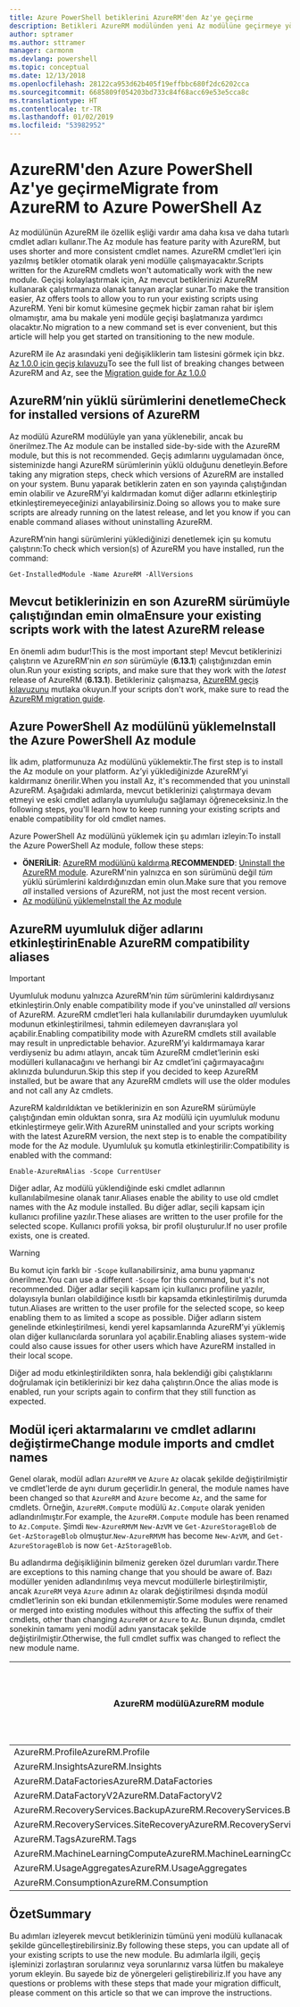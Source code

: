 ```yaml
---
title: Azure PowerShell betiklerini AzureRM'den Az'ye geçirme
description: Betikleri AzureRM modülünden yeni Az modülüne geçirmeye yönelik adımları ve araçları öğrenin.
author: sptramer
ms.author: sttramer
manager: carmonm
ms.devlang: powershell
ms.topic: conceptual
ms.date: 12/13/2018
ms.openlocfilehash: 28122ca953d62b405f19effbbc680f2dc6202cca
ms.sourcegitcommit: 6685809f054203bd733c84f68acc69e53e5cca8c
ms.translationtype: HT
ms.contentlocale: tr-TR
ms.lasthandoff: 01/02/2019
ms.locfileid: "53982952"
---
```

# <a name="migrate-from-azurerm-to-azure-powershell-az"></a><span data-ttu-id="07d19-103">AzureRM'den Azure PowerShell Az'ye geçirme</span><span class="sxs-lookup"><span data-stu-id="07d19-103">Migrate from AzureRM to Azure PowerShell Az</span></span>

<span data-ttu-id="07d19-104">Az modülünün AzureRM ile özellik eşliği vardır ama daha kısa ve daha tutarlı cmdlet adları kullanır.</span><span class="sxs-lookup"><span data-stu-id="07d19-104">The Az module has feature parity with AzureRM, but uses shorter and more consistent cmdlet names.</span></span>
<span data-ttu-id="07d19-105">AzureRM cmdlet'leri için yazılmış betikler otomatik olarak yeni modülle çalışmayacaktır.</span><span class="sxs-lookup"><span data-stu-id="07d19-105">Scripts written for the AzureRM cmdlets won't automatically work with the new module.</span></span> <span data-ttu-id="07d19-106">Geçişi kolaylaştırmak için, Az mevcut betiklerinizi AzureRM kullanarak çalıştırmanıza olanak tanıyan araçlar sunar.</span><span class="sxs-lookup"><span data-stu-id="07d19-106">To make the transition easier, Az offers tools to allow you to run your existing scripts using AzureRM.</span></span> <span data-ttu-id="07d19-107">Yeni bir komut kümesine geçmek hiçbir zaman rahat bir işlem olmamıştır, ama bu makale yeni modüle geçişi başlatmanıza yardımcı olacaktır.</span><span class="sxs-lookup"><span data-stu-id="07d19-107">No migration to a new command set is ever convenient, but this article will help you get started on transitioning to the new module.</span></span>

<span data-ttu-id="07d19-108">AzureRM ile Az arasındaki yeni değişikliklerin tam listesini görmek için bkz. [Az 1.0.0 için geçiş kılavuzu](migrate-az-1.0.0.md)</span><span class="sxs-lookup"><span data-stu-id="07d19-108">To see the full list of breaking changes between AzureRM and Az, see the [Migration guide for Az 1.0.0](migrate-az-1.0.0.md)</span></span>

## <a name="check-for-installed-versions-of-azurerm"></a><span data-ttu-id="07d19-109">AzureRM’nin yüklü sürümlerini denetleme</span><span class="sxs-lookup"><span data-stu-id="07d19-109">Check for installed versions of AzureRM</span></span>

<span data-ttu-id="07d19-110">Az modülü AzureRM modülüyle yan yana yüklenebilir, ancak bu önerilmez.</span><span class="sxs-lookup"><span data-stu-id="07d19-110">The Az module can be installed side-by-side with the AzureRM module, but this is not recommended.</span></span> <span data-ttu-id="07d19-111">Geçiş adımlarını uygulamadan önce, sisteminizde hangi AzureRM sürümlerinin yüklü olduğunu denetleyin.</span><span class="sxs-lookup"><span data-stu-id="07d19-111">Before taking any migration steps, check which versions of AzureRM are installed on your system.</span></span> <span data-ttu-id="07d19-112">Bunu yaparak betiklerin zaten en son yayında çalıştığından emin olabilir ve AzureRM’yi kaldırmadan komut diğer adlarını etkinleştirip etkinleştiremeyeceğinizi anlayabilirsiniz.</span><span class="sxs-lookup"><span data-stu-id="07d19-112">Doing so allows you to make sure scripts are already running on the latest release, and let you know if you can enable command aliases without uninstalling AzureRM.</span></span>

<span data-ttu-id="07d19-113">AzureRM’nin hangi sürümlerini yüklediğinizi denetlemek için şu komutu çalıştırın:</span><span class="sxs-lookup"><span data-stu-id="07d19-113">To check which version(s) of AzureRM you have installed, run the command:</span></span>

```powershell-interactive
Get-InstalledModule -Name AzureRM -AllVersions
```

## <a name="ensure-your-existing-scripts-work-with-the-latest-azurerm-release"></a><span data-ttu-id="07d19-114">Mevcut betiklerinizin en son AzureRM sürümüyle çalıştığından emin olma</span><span class="sxs-lookup"><span data-stu-id="07d19-114">Ensure your existing scripts work with the latest AzureRM release</span></span>

<span data-ttu-id="07d19-115">En önemli adım budur!</span><span class="sxs-lookup"><span data-stu-id="07d19-115">This is the most important step!</span></span> <span data-ttu-id="07d19-116">Mevcut betiklerinizi çalıştırın ve AzureRM'nin _en son_ sürümüyle (__6.13.1__) çalıştığınızdan emin olun.</span><span class="sxs-lookup"><span data-stu-id="07d19-116">Run your existing scripts, and make sure that they work with the _latest_ release of AzureRM (__6.13.1__).</span></span> <span data-ttu-id="07d19-117">Betikleriniz çalışmazsa, [AzureRM geçiş kılavuzunu](/powershell/azure/azurerm/migration-guide.6.0.0) mutlaka okuyun.</span><span class="sxs-lookup"><span data-stu-id="07d19-117">If your scripts don't work, make sure to read the [AzureRM migration guide](/powershell/azure/azurerm/migration-guide.6.0.0).</span></span>

## <a name="install-the-azure-powershell-az-module"></a><span data-ttu-id="07d19-118">Azure PowerShell Az modülünü yükleme</span><span class="sxs-lookup"><span data-stu-id="07d19-118">Install the Azure PowerShell Az module</span></span>

<span data-ttu-id="07d19-119">İlk adım, platformunuza Az modülünü yüklemektir.</span><span class="sxs-lookup"><span data-stu-id="07d19-119">The first step is to install the Az module on your platform.</span></span> <span data-ttu-id="07d19-120">Az’yi yüklediğinizde AzureRM’yi kaldırmanız önerilir.</span><span class="sxs-lookup"><span data-stu-id="07d19-120">When you install Az, it's recommended that you uninstall AzureRM.</span></span> <span data-ttu-id="07d19-121">Aşağıdaki adımlarda, mevcut betiklerinizi çalıştırmaya devam etmeyi ve eski cmdlet adlarıyla uyumluluğu sağlamayı öğreneceksiniz.</span><span class="sxs-lookup"><span data-stu-id="07d19-121">In the following steps, you'll learn how to keep running your existing scripts and enable compatibility for old cmdlet names.</span></span>

<span data-ttu-id="07d19-122">Azure PowerShell Az modülünü yüklemek için şu adımları izleyin:</span><span class="sxs-lookup"><span data-stu-id="07d19-122">To install the Azure PowerShell Az module, follow these steps:</span></span>

* <span data-ttu-id="07d19-123">__ÖNERİLİR__: [AzureRM modülünü kaldırma](/powershell/azure/uninstall-az-ps#uninstall-the-azurerm-module).</span><span class="sxs-lookup"><span data-stu-id="07d19-123">__RECOMMENDED__: [Uninstall the AzureRM module](/powershell/azure/uninstall-az-ps#uninstall-the-azurerm-module).</span></span>
  <span data-ttu-id="07d19-124">AzureRM'nin yalnızca en son sürümünü değil _tüm_ yüklü sürümlerini kaldırdığınızdan emin olun.</span><span class="sxs-lookup"><span data-stu-id="07d19-124">Make sure that you remove _all_ installed versions of AzureRM, not just the most recent version.</span></span>
* [<span data-ttu-id="07d19-125">Az modülünü yükleme</span><span class="sxs-lookup"><span data-stu-id="07d19-125">Install the Az module</span></span>](install-az-ps.md)

## <a name="a-namealiasesenable-azurerm-compatibility-aliases"></a><span data-ttu-id="07d19-126"><a name="aliases"/>AzureRM uyumluluk diğer adlarını etkinleştirin</span><span class="sxs-lookup"><span data-stu-id="07d19-126"><a name="aliases"/>Enable AzureRM compatibility aliases</span></span> 

> [!IMPORTANT]
>
> <span data-ttu-id="07d19-127">Uyumluluk modunu yalnızca AzureRM’nin _tüm_ sürümlerini kaldırdıysanız etkinleştirin.</span><span class="sxs-lookup"><span data-stu-id="07d19-127">Only enable compatibility mode if you've uninstalled _all_ versions of AzureRM.</span></span> <span data-ttu-id="07d19-128">AzureRM cmdlet’leri hala kullanılabilir durumdayken uyumluluk modunun etkinleştirilmesi, tahmin edilemeyen davranışlara yol açabilir.</span><span class="sxs-lookup"><span data-stu-id="07d19-128">Enabling compatibility mode with AzureRM cmdlets still available may result in unpredictable behavior.</span></span> <span data-ttu-id="07d19-129">AzureRM’yi kaldırmamaya karar verdiyseniz bu adımı atlayın, ancak tüm AzureRM cmdlet’lerinin eski modülleri kullanacağını ve herhangi bir Az cmdlet’ini çağırmayacağını aklınızda bulundurun.</span><span class="sxs-lookup"><span data-stu-id="07d19-129">Skip this step if you decided to keep AzureRM installed, but be aware that any AzureRM cmdlets will use the older modules and not call any Az cmdlets.</span></span>

<span data-ttu-id="07d19-130">AzureRM kaldırıldıktan ve betiklerinizin en son AzureRM sürümüyle çalıştığından emin olduktan sonra, sıra Az modülü için uyumluluk modunu etkinleştirmeye gelir.</span><span class="sxs-lookup"><span data-stu-id="07d19-130">With AzureRM uninstalled and your scripts working with the latest AzureRM version, the next step is to enable the compatibility mode for the Az module.</span></span> <span data-ttu-id="07d19-131">Uyumluluk şu komutla etkinleştirilir:</span><span class="sxs-lookup"><span data-stu-id="07d19-131">Compatibility is enabled with the command:</span></span>

```powershell-interactive
Enable-AzureRmAlias -Scope CurrentUser
```

<span data-ttu-id="07d19-132">Diğer adlar, Az modülü yüklendiğinde eski cmdlet adlarının kullanılabilmesine olanak tanır.</span><span class="sxs-lookup"><span data-stu-id="07d19-132">Aliases enable the ability to use old cmdlet names with the Az module installed.</span></span> <span data-ttu-id="07d19-133">Bu diğer adlar, seçili kapsam için kullanıcı profiline yazılır.</span><span class="sxs-lookup"><span data-stu-id="07d19-133">These aliases are written to the user profile for the selected scope.</span></span> <span data-ttu-id="07d19-134">Kullanıcı profili yoksa, bir profil oluşturulur.</span><span class="sxs-lookup"><span data-stu-id="07d19-134">If no user profile exists, one is created.</span></span>

> [!WARNING]
>
> <span data-ttu-id="07d19-135">Bu komut için farklı bir `-Scope` kullanabilirsiniz, ama bunu yapmanız önerilmez.</span><span class="sxs-lookup"><span data-stu-id="07d19-135">You can use a different `-Scope` for this command, but it's not recommended.</span></span> <span data-ttu-id="07d19-136">Diğer adlar seçili kapsam için kullanıcı profiline yazılır, dolayısıyla bunları olabildiğince kısıtlı bir kapsamda etkinleştirilmiş durumda tutun.</span><span class="sxs-lookup"><span data-stu-id="07d19-136">Aliases are written to the user profile for the selected scope, so keep enabling them to as limited a scope as possible.</span></span> <span data-ttu-id="07d19-137">Diğer adların sistem genelinde etkinleştirilmesi, kendi yerel kapsamlarında AzureRM’yi yüklemiş olan diğer kullanıcılarda sorunlara yol açabilir.</span><span class="sxs-lookup"><span data-stu-id="07d19-137">Enabling aliases system-wide could also cause issues for other users which have AzureRM installed in their local scope.</span></span>

<span data-ttu-id="07d19-138">Diğer ad modu etkinleştirildikten sonra, hala beklendiği gibi çalıştıklarını doğrulamak için betiklerinizi bir kez daha çalıştırın.</span><span class="sxs-lookup"><span data-stu-id="07d19-138">Once the alias mode is enabled, run your scripts again to confirm that they still function as expected.</span></span> 

## <a name="change-module-imports-and-cmdlet-names"></a><span data-ttu-id="07d19-139">Modül içeri aktarmalarını ve cmdlet adlarını değiştirme</span><span class="sxs-lookup"><span data-stu-id="07d19-139">Change module imports and cmdlet names</span></span>

<span data-ttu-id="07d19-140">Genel olarak, modül adları `AzureRM` ve `Azure` `Az` olacak şekilde değiştirilmiştir ve cmdlet'lerde de aynı durum geçerlidir.</span><span class="sxs-lookup"><span data-stu-id="07d19-140">In general, the module names have been changed so that `AzureRM` and `Azure` become `Az`, and the same for cmdlets.</span></span>
<span data-ttu-id="07d19-141">Örneğin, `AzureRM.Compute` modülü `Az.Compute` olarak yeniden adlandırılmıştır.</span><span class="sxs-lookup"><span data-stu-id="07d19-141">For example, the `AzureRM.Compute` module has been renamed to `Az.Compute`.</span></span> <span data-ttu-id="07d19-142">Şimdi `New-AzureRMVM` `New-AzVM` ve `Get-AzureStorageBlob` de `Get-AzStorageBlob` olmuştur.</span><span class="sxs-lookup"><span data-stu-id="07d19-142">`New-AzureRMVM` has become `New-AzVM`, and `Get-AzureStorageBlob` is now `Get-AzStorageBlob`.</span></span>

<span data-ttu-id="07d19-143">Bu adlandırma değişikliğinin bilmeniz gereken özel durumları vardır.</span><span class="sxs-lookup"><span data-stu-id="07d19-143">There are exceptions to this naming change that you should be aware of.</span></span> <span data-ttu-id="07d19-144">Bazı modüller yeniden adlandırılmış veya mevcut modüllerle birleştirilmiştir, ancak `AzureRM` veya `Azure` adının `Az` olarak değiştirilmesi dışında modül cmdlet’lerinin son eki bundan etkilenmemiştir.</span><span class="sxs-lookup"><span data-stu-id="07d19-144">Some modules were renamed or merged into existing modules without this affecting the suffix of their cmdlets, other than changing `AzureRM` or `Azure` to `Az`.</span></span> <span data-ttu-id="07d19-145">Bunun dışında, cmdlet sonekinin tamamı yeni modül adını yansıtacak şekilde değiştirilmiştir.</span><span class="sxs-lookup"><span data-stu-id="07d19-145">Otherwise, the full cmdlet suffix was changed to reflect the new module name.</span></span>

| <span data-ttu-id="07d19-146">AzureRM modülü</span><span class="sxs-lookup"><span data-stu-id="07d19-146">AzureRM module</span></span> | <span data-ttu-id="07d19-147">Az modülü</span><span class="sxs-lookup"><span data-stu-id="07d19-147">Az module</span></span> | <span data-ttu-id="07d19-148">Cmdlet soneki değişti mi?</span><span class="sxs-lookup"><span data-stu-id="07d19-148">Cmdlet suffix changed?</span></span> |
|----------------|-----------|------------------------|
| <span data-ttu-id="07d19-149">AzureRM.Profile</span><span class="sxs-lookup"><span data-stu-id="07d19-149">AzureRM.Profile</span></span> | <span data-ttu-id="07d19-150">Az.Accounts</span><span class="sxs-lookup"><span data-stu-id="07d19-150">Az.Accounts</span></span> | <span data-ttu-id="07d19-151">Yes</span><span class="sxs-lookup"><span data-stu-id="07d19-151">Yes</span></span> |
| <span data-ttu-id="07d19-152">AzureRM.Insights</span><span class="sxs-lookup"><span data-stu-id="07d19-152">AzureRM.Insights</span></span> | <span data-ttu-id="07d19-153">Az.Monitor</span><span class="sxs-lookup"><span data-stu-id="07d19-153">Az.Monitor</span></span> | <span data-ttu-id="07d19-154">Yes</span><span class="sxs-lookup"><span data-stu-id="07d19-154">Yes</span></span> |
| <span data-ttu-id="07d19-155">AzureRM.DataFactories</span><span class="sxs-lookup"><span data-stu-id="07d19-155">AzureRM.DataFactories</span></span> | <span data-ttu-id="07d19-156">Az.DataFactory</span><span class="sxs-lookup"><span data-stu-id="07d19-156">Az.DataFactory</span></span> | <span data-ttu-id="07d19-157">Yes</span><span class="sxs-lookup"><span data-stu-id="07d19-157">Yes</span></span> |
| <span data-ttu-id="07d19-158">AzureRM.DataFactoryV2</span><span class="sxs-lookup"><span data-stu-id="07d19-158">AzureRM.DataFactoryV2</span></span> | <span data-ttu-id="07d19-159">Az.DataFactory</span><span class="sxs-lookup"><span data-stu-id="07d19-159">Az.DataFactory</span></span> | <span data-ttu-id="07d19-160">Yes</span><span class="sxs-lookup"><span data-stu-id="07d19-160">Yes</span></span> |
| <span data-ttu-id="07d19-161">AzureRM.RecoveryServices.Backup</span><span class="sxs-lookup"><span data-stu-id="07d19-161">AzureRM.RecoveryServices.Backup</span></span> | <span data-ttu-id="07d19-162">Az.RecoveryServices</span><span class="sxs-lookup"><span data-stu-id="07d19-162">Az.RecoveryServices</span></span> | <span data-ttu-id="07d19-163">Hayır</span><span class="sxs-lookup"><span data-stu-id="07d19-163">No</span></span> |
| <span data-ttu-id="07d19-164">AzureRM.RecoveryServices.SiteRecovery</span><span class="sxs-lookup"><span data-stu-id="07d19-164">AzureRM.RecoveryServices.SiteRecovery</span></span> | <span data-ttu-id="07d19-165">Az.RecoveryServices</span><span class="sxs-lookup"><span data-stu-id="07d19-165">Az.RecoveryServices</span></span> | <span data-ttu-id="07d19-166">Hayır</span><span class="sxs-lookup"><span data-stu-id="07d19-166">No</span></span> |
| <span data-ttu-id="07d19-167">AzureRM.Tags</span><span class="sxs-lookup"><span data-stu-id="07d19-167">AzureRM.Tags</span></span> | <span data-ttu-id="07d19-168">Az.Resources</span><span class="sxs-lookup"><span data-stu-id="07d19-168">Az.Resources</span></span> | <span data-ttu-id="07d19-169">Hayır</span><span class="sxs-lookup"><span data-stu-id="07d19-169">No</span></span> |
| <span data-ttu-id="07d19-170">AzureRM.MachineLearningCompute</span><span class="sxs-lookup"><span data-stu-id="07d19-170">AzureRM.MachineLearningCompute</span></span> | <span data-ttu-id="07d19-171">Az.MachineLearning</span><span class="sxs-lookup"><span data-stu-id="07d19-171">Az.MachineLearning</span></span> | <span data-ttu-id="07d19-172">Hayır</span><span class="sxs-lookup"><span data-stu-id="07d19-172">No</span></span> |
| <span data-ttu-id="07d19-173">AzureRM.UsageAggregates</span><span class="sxs-lookup"><span data-stu-id="07d19-173">AzureRM.UsageAggregates</span></span> | <span data-ttu-id="07d19-174">Az.Billing</span><span class="sxs-lookup"><span data-stu-id="07d19-174">Az.Billing</span></span> | <span data-ttu-id="07d19-175">Hayır</span><span class="sxs-lookup"><span data-stu-id="07d19-175">No</span></span> |
| <span data-ttu-id="07d19-176">AzureRM.Consumption</span><span class="sxs-lookup"><span data-stu-id="07d19-176">AzureRM.Consumption</span></span> | <span data-ttu-id="07d19-177">Az.Billing</span><span class="sxs-lookup"><span data-stu-id="07d19-177">Az.Billing</span></span> | <span data-ttu-id="07d19-178">Hayır</span><span class="sxs-lookup"><span data-stu-id="07d19-178">No</span></span> |

## <a name="summary"></a><span data-ttu-id="07d19-179">Özet</span><span class="sxs-lookup"><span data-stu-id="07d19-179">Summary</span></span>

<span data-ttu-id="07d19-180">Bu adımları izleyerek mevcut betiklerinizin tümünü yeni modülü kullanacak şekilde güncelleştirebilirsiniz.</span><span class="sxs-lookup"><span data-stu-id="07d19-180">By following these steps, you can update all of your existing scripts to use the new module.</span></span> <span data-ttu-id="07d19-181">Bu adımlarla ilgili, geçiş işleminizi zorlaştıran sorularınız veya sorunlarınız varsa lütfen bu makaleye yorum ekleyin. Bu sayede biz de yönergeleri geliştirebiliriz.</span><span class="sxs-lookup"><span data-stu-id="07d19-181">If you have any questions or problems with these steps that made your migration difficult, please comment on this article so that we can improve the instructions.</span></span>
